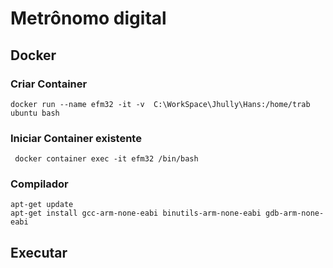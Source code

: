 # Metrônomo digital

## Docker
### Criar Container
``` 
docker run --name efm32 -it -v  C:\WorkSpace\Jhully\Hans:/home/trab ubuntu bash
```
### Iniciar Container existente
```
 docker container exec -it efm32 /bin/bash
```

### Compilador
```
apt-get update
apt-get install gcc-arm-none-eabi binutils-arm-none-eabi gdb-arm-none-eabi
```

## Executar
